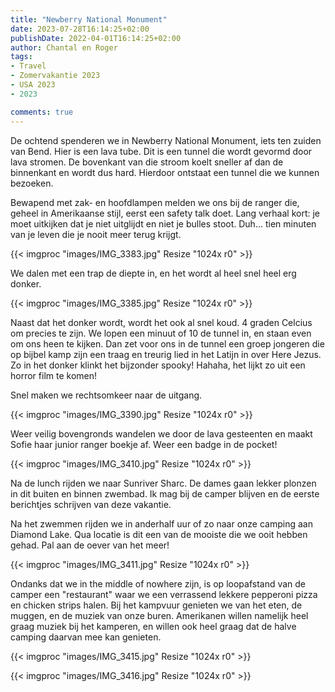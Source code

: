 ```yaml
---
title: "Newberry National Monument"
date: 2023-07-28T16:14:25+02:00
publishDate: 2022-04-01T16:14:25+02:00
author: Chantal en Roger
tags:
- Travel
- Zomervakantie 2023
- USA 2023
- 2023

comments: true
---
```


De ochtend spenderen we in Newberry National Monument, iets ten zuiden van Bend. Hier is een lava tube. Dit is een tunnel die wordt gevormd door lava stromen. De bovenkant van die stroom koelt sneller af dan de binnenkant en wordt dus hard. Hierdoor ontstaat een tunnel die we kunnen bezoeken.

Bewapend met zak- en hoofdlampen melden we ons bij de ranger die, geheel in Amerikaanse stijl, eerst een safety talk doet. Lang verhaal kort: je moet uitkijken dat je niet uitglijdt en niet je bulles stoot. Duh... tien minuten van je leven die je nooit meer terug krijgt.

{{< imgproc "images/IMG_3383.jpg" Resize "1024x r0" >}}

We dalen met een trap de diepte in, en het wordt al heel snel heel erg donker.

{{< imgproc "images/IMG_3385.jpg" Resize "1024x r0" >}}

Naast dat het donker wordt, wordt het ook al snel koud. 4 graden Celcius om precies te zijn. We lopen een minuut of 10 de tunnel in, en staan even om ons heen te kijken. Dan zet voor ons in de tunnel een groep jongeren die op bijbel kamp zijn een traag en treurig lied in het Latijn in over Here Jezus. Zo in het donker klinkt het bijzonder spooky! Hahaha, het lijkt zo uit een horror film te komen!

Snel maken we rechtsomkeer naar de uitgang.

{{< imgproc "images/IMG_3390.jpg" Resize "1024x r0" >}}

Weer veilig bovengronds wandelen we door de lava gesteenten en maakt Sofie haar junior ranger boekje af. Weer een badge in de pocket!

{{< imgproc "images/IMG_3410.jpg" Resize "1024x r0" >}}

Na de lunch rijden we naar Sunriver Sharc. De dames gaan lekker plonzen in dit buiten en binnen zwembad. Ik mag bij de camper blijven en de eerste berichtjes schrijven van deze vakantie.

Na het zwemmen rijden we in anderhalf uur of zo naar onze camping aan Diamond Lake. Qua locatie is dit een van de mooiste die we ooit hebben gehad. Pal aan de oever van het meer!

{{< imgproc "images/IMG_3411.jpg" Resize "1024x r0" >}}

Ondanks dat we in the middle of nowhere zijn, is op loopafstand van de camper een "restaurant" waar we een verrassend lekkere pepperoni pizza en chicken strips halen. Bij het kampvuur genieten we van het eten, de muggen, en de muziek van onze buren. Amerikanen willen namelijk heel graag muziek bij het kamperen, en willen ook heel graag dat de halve camping daarvan mee kan genieten.

{{< imgproc "images/IMG_3415.jpg" Resize "1024x r0" >}}

{{< imgproc "images/IMG_3416.jpg" Resize "1024x r0" >}}

<!-- {{< imgproc "images/GOPR0958.JPG" Resize "1024x r0" >}} -->
